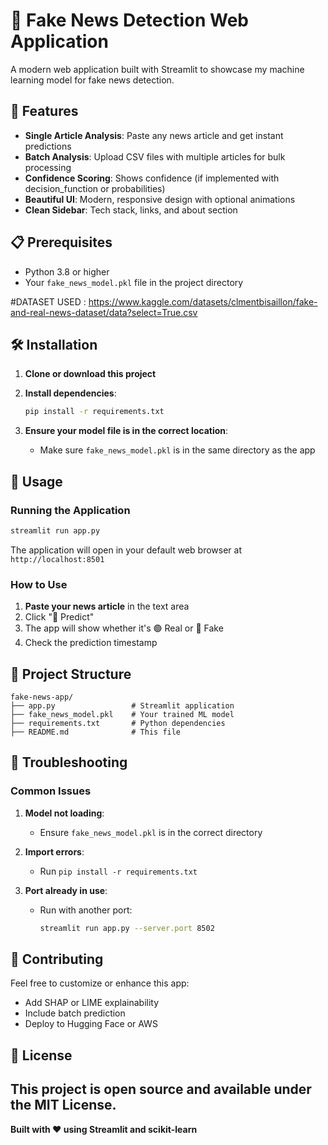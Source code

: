 # 🧠 Fake News Detection Web Application

A modern web application built with Streamlit to showcase my machine learning model for fake news detection.

## 🚀 Features

- **Single Article Analysis**: Paste any news article and get instant predictions
- **Batch Analysis**: Upload CSV files with multiple articles for bulk processing
- **Confidence Scoring**: Shows confidence (if implemented with decision_function or probabilities)
- **Beautiful UI**: Modern, responsive design with optional animations
- **Clean Sidebar**: Tech stack, links, and about section

## 📋 Prerequisites

- Python 3.8 or higher
- Your `fake_news_model.pkl` file in the project directory


#DATASET USED : https://www.kaggle.com/datasets/clmentbisaillon/fake-and-real-news-dataset/data?select=True.csv

## 🛠️ Installation

1. **Clone or download this project**

2. **Install dependencies**:
   ```bash
   pip install -r requirements.txt
   ```

3. **Ensure your model file is in the correct location**:
   - Make sure `fake_news_model.pkl` is in the same directory as the app

## 🎯 Usage

### Running the Application

```bash
streamlit run app.py
```

The application will open in your default web browser at `http://localhost:8501`

### How to Use

1. **Paste your news article** in the text area
2. Click "🚀 Predict"
3. The app will show whether it's 🟢 Real or 🔴 Fake
4. Check the prediction timestamp

## 📁 Project Structure

```
fake-news-app/
├── app.py                 # Streamlit application
├── fake_news_model.pkl    # Your trained ML model
├── requirements.txt       # Python dependencies
├── README.md              # This file
```


## 🔧 Troubleshooting

### Common Issues

1. **Model not loading**:
   - Ensure `fake_news_model.pkl` is in the correct directory

2. **Import errors**:
   - Run `pip install -r requirements.txt`

3. **Port already in use**:
   - Run with another port:
     ```bash
     streamlit run app.py --server.port 8502
     ```

## 🤝 Contributing

Feel free to customize or enhance this app:
- Add SHAP or LIME explainability
- Include batch prediction
- Deploy to Hugging Face or AWS

## 📄 License

This project is open source and available under the MIT License.
---

**Built with ❤️ using Streamlit and scikit-learn**

